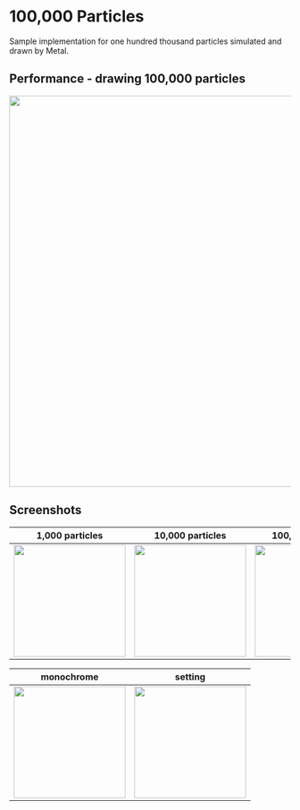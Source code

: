 # 100,000 Particles

Sample implementation for one hundred thousand particles simulated and drawn by Metal.

## Performance - drawing 100,000 particles

<kbd><img src="https://user-images.githubusercontent.com/5572875/87855867-20083280-c956-11ea-9fbd-509332ef0a55.png" width="700"></kbd>

## Screenshots

1,000 particles | 10,000 particles | 100,000 particles 
:---: | :---: | :---:
<kbd><img src="https://user-images.githubusercontent.com/5572875/87854771-20e99600-c94f-11ea-9789-4cac4ec619f8.png" width="200"></kbd> | <kbd><img src="https://user-images.githubusercontent.com/5572875/87854775-2b0b9480-c94f-11ea-83b9-c0b6eed82ea3.png" width="200"></kbd> | <kbd><img src="https://user-images.githubusercontent.com/5572875/87854790-365ec000-c94f-11ea-9cdd-c4f620963881.png" width="200"></kbd>

monochrome | setting
:---: | :---:
<kbd><img src="https://user-images.githubusercontent.com/5572875/87854824-6efe9980-c94f-11ea-9184-c4d826baa16c.png" width="200"></kbd> | <kbd><img src="https://user-images.githubusercontent.com/5572875/87854833-7de54c00-c94f-11ea-9d7e-200f8c8300de.png" width="200"></kbd>
